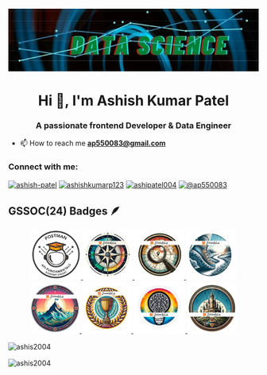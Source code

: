 ![logo](https://github.com/ashis2004/ashis2004/blob/main/poster.jpeg)
<h1 align="center">Hi 👋, I'm Ashish Kumar Patel</h1>
<h3 align="center">A passionate frontend Developer & Data Engineer</h3>

- 📫 How to reach me **ap550083@gmail.com**

<h3 align="left">Connect with me:</h3>
<p align="left">
<a href="https://www.linkedin.com/in/ashish-patel-861225220/" target="blank"><img align="center" src="https://raw.githubusercontent.com/rahuldkjain/github-profile-readme-generator/master/src/images/icons/Social/linked-in-alt.svg" alt="ashish-patel" height="30" width="40" /></a>
<a href="https://kaggle.com/ashishkumarp123" target="blank"><img align="center" src="https://raw.githubusercontent.com/rahuldkjain/github-profile-readme-generator/master/src/images/icons/Social/kaggle.svg" alt="ashishkumarp123" height="30" width="40" /></a>
<a href="https://www.leetcode.com/ashipatel004" target="blank"><img align="center" src="https://raw.githubusercontent.com/rahuldkjain/github-profile-readme-generator/master/src/images/icons/Social/leet-code.svg" alt="ashipatel004" height="30" width="40" /></a>
<a href="https://www.hackerrank.com/@ap550083" target="blank"><img align="center" src="https://raw.githubusercontent.com/rahuldkjain/github-profile-readme-generator/master/src/images/icons/Social/hackerrank.svg" alt="@ap550083" height="30" width="40" /></a>
</p>


## GSSOC(24) Badges 🪶
<div style='display:flex; align-items:center; gap: 10px;' align='center'><a href="https://gssoc.girlscript.tech/leaderboard">
<img src="https://raw.githubusercontent.com/girlscript/gssoc-website-new/main/public/badges/postman.png" width="100px" height="100px" />
  <img src="https://github.com/girlscript/gssoc-website-new/blob/main/public/badges/1.png" width="100px" height="100px" />
  <img src="https://github.com/girlscript/gssoc-website-new/blob/main/public/badges/2.png" width="100px" height="100px" />
  <img src="https://github.com/girlscript/gssoc-website-new/blob/main/public/badges/3.png" width="100px" height="100px" />
  <img src="https://github.com/girlscript/gssoc-website-new/blob/main/public/badges/4.png" width="100px" height="100px" />
  <img src="https://github.com/girlscript/gssoc-website-new/blob/main/public/badges/5.png" width="100px" height="100px" />
  <img src="https://github.com/girlscript/gssoc-website-new/blob/main/public/badges/6.png" width="105px" height="105px" />
  <img src="https://github.com/girlscript/gssoc-website-new/blob/main/public/badges/7.png" width="100px" height="100px" /></a>
</div>



<p><img align="center" src="https://github-readme-stats.vercel.app/api/top-langs?username=ashis2004&show_icons=true&locale=en&layout=compact" alt="ashis2004" /></p>

<p><img align="center" src="https://github-readme-streak-stats.herokuapp.com/?user=ashis2004&" alt="ashis2004" /></p>



